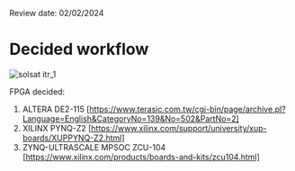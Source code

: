Review date: 02/02/2024
# Decided workflow
![solsat itr_1](https://github.com/SonuDash/Capstone-Project/assets/72654041/79faa7c5-5c42-4a5b-80af-4df05a7eebd3)

FPGA decided:
1. ALTERA DE2-115 [https://www.terasic.com.tw/cgi-bin/page/archive.pl?Language=English&CategoryNo=139&No=502&PartNo=2]
2. XILINX PYNQ-Z2 [https://www.xilinx.com/support/university/xup-boards/XUPPYNQ-Z2.html]
3. ZYNQ-ULTRASCALE MPSOC ZCU-104 [https://www.xilinx.com/products/boards-and-kits/zcu104.html]
